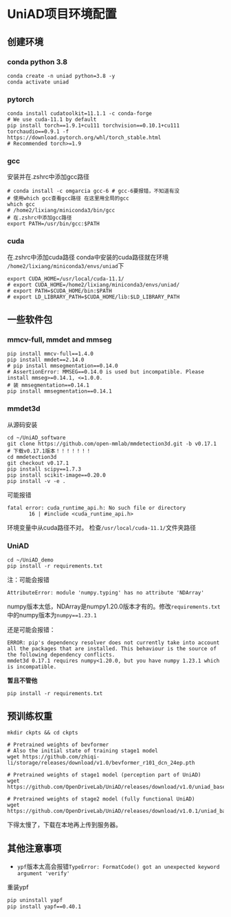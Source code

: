 # UniAD项目环境配置

## 创建环境

### conda python 3.8

```shell
conda create -n uniad python=3.8 -y
conda activate uniad
```

### pytorch

```shell
conda install cudatoolkit=11.1.1 -c conda-forge
# We use cuda-11.1 by default
pip install torch==1.9.1+cu111 torchvision==0.10.1+cu111 torchaudio==0.9.1 -f https://download.pytorch.org/whl/torch_stable.html
# Recommended torch>=1.9
```

### gcc

安装并在.zshrc中添加gcc路径

```shell
# conda install -c omgarcia gcc-6 # gcc-6要报错，不知道有没
# 使用which gcc查看gcc路径 在这里用全局的gcc
which gcc
# /home2/lixiang/miniconda3/bin/gcc
# 在.zshrc中添加gcc路径
export PATH=/usr/bin/gcc:$PATH
```

### cuda

在.zshrc中添加cuda路径
conda中安装的cuda路径就在环境 `/home2/lixiang/miniconda3/envs/uniad`下

```shell
export CUDA_HOME=/usr/local/cuda-11.1/
# export CUDA_HOME=/home2/lixiang/miniconda3/envs/uniad/
# export PATH=$CUDA_HOME/bin:$PATH
# export LD_LIBRARY_PATH=$CUDA_HOME/lib:$LD_LIBRARY_PATH
```

## 一些软件包

### mmcv-full, mmdet and mmseg

```shell
pip install mmcv-full==1.4.0 
pip install mmdet==2.14.0
# pip install mmsegmentation==0.14.0 
# AssertionError: MMSEG==0.14.0 is used but incompatible. Please install mmseg>=0.14.1, <=1.0.0.
# 装 mmsegmentation==0.14.1
pip install mmsegmentation==0.14.1
```

### mmdet3d

从源码安装

```shell
cd ~/UniAD_software
git clone https://github.com/open-mmlab/mmdetection3d.git -b v0.17.1  # 下载v0.17.1版本！！！！！！！
cd mmdetection3d
git checkout v0.17.1
pip install scipy==1.7.3
pip install scikit-image==0.20.0
pip install -v -e .
```

可能报错

```shell
fatal error: cuda_runtime_api.h: No such file or directory
       16 | #include <cuda_runtime_api.h>
```

环境变量中从cuda路径不对。
检查`/usr/local/cuda-11.1/`文件夹路径

### UniAD

```shell
cd ~/UniAD_demo
pip install -r requirements.txt
```

注：可能会报错

```shell
AttributeError: module 'numpy.typing' has no attribute 'NDArray'
```
numpy版本太低，NDArray是numpy1.20.0版本才有的。修改`requirements.txt`中的numpy版本为`numpy==1.23.1`

还是可能会报错：
```shell
ERROR: pip's dependency resolver does not currently take into account all the packages that are installed. This behaviour is the source of the following dependency conflicts.
mmdet3d 0.17.1 requires numpy<1.20.0, but you have numpy 1.23.1 which is incompatible.
```
**暂且不管他**

```shell
pip install -r requirements.txt
```

## 预训练权重

```shell
mkdir ckpts && cd ckpts

# Pretrained weights of bevformer
# Also the initial state of training stage1 model
wget https://github.com/zhiqi-li/storage/releases/download/v1.0/bevformer_r101_dcn_24ep.pth

# Pretrained weights of stage1 model (perception part of UniAD)
wget https://github.com/OpenDriveLab/UniAD/releases/download/v1.0/uniad_base_track_map.pth

# Pretrained weights of stage2 model (fully functional UniAD)
wget https://github.com/OpenDriveLab/UniAD/releases/download/v1.0.1/uniad_base_e2e.pth
```

下得太慢了，下载在本地再上传到服务器。

## 其他注意事项

- `ypf`版本太高会报错`TypeError: FormatCode() got an unexpected keyword argument 'verify'`

重装ypf

```bash
pip uninstall yapf
pip install yapf==0.40.1
```

